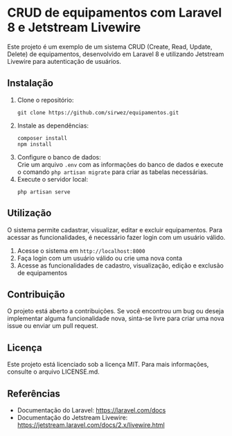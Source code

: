 <h1>CRUD de equipamentos com Laravel 8 e Jetstream Livewire</h1>
<p>Este projeto é um exemplo de um sistema CRUD (Create, Read, Update, Delete) de equipamentos, desenvolvido em Laravel 8 e utilizando Jetstream Livewire para autenticação de usuários.</p>
<h2>Instalação</h2>
<ol>
  <li>Clone o repositório:
    <pre><code>git clone https://github.com/sirwez/equipamentos.git</code></pre>
  </li>
  <li>Instale as dependências:
    <pre><code>composer install
npm install</code></pre>
  </li>
  <li>Configure o banco de dados:<br>
    Crie um arquivo <code>.env</code> com as informações do banco de dados e execute o comando <code>php artisan migrate</code> para criar as tabelas necessárias.
  </li>
  <li>Execute o servidor local:
    <pre><code>php artisan serve</code></pre>
  </li>
</ol>
<h2>Utilização</h2>
<p>O sistema permite cadastrar, visualizar, editar e excluir equipamentos. Para acessar as funcionalidades, é necessário fazer login com um usuário válido.</p>
<ol>
  <li>Acesse o sistema em <code>http://localhost:8000</code></li>
  <li>Faça login com um usuário válido ou crie uma nova conta</li>
  <li>Acesse as funcionalidades de cadastro, visualização, edição e exclusão de equipamentos</li>
</ol>
<h2>Contribuição</h2>
<p>O projeto está aberto a contribuições. Se você encontrou um bug ou deseja implementar alguma funcionalidade nova, sinta-se livre para criar uma nova issue ou enviar um pull request.</p>
<h2>Licença</h2>
<p>Este projeto está licenciado sob a licença MIT. Para mais informações, consulte o arquivo LICENSE.md.</p>
<h2>Referências</h2>
<ul>
  <li>Documentação do Laravel: <a href="https://laravel.com/docs">https://laravel.com/docs</a></li>
  <li>Documentação do Jetstream Livewire: <a href="https://jetstream.laravel.com/docs/2.x/livewire.html">https://jetstream.laravel.com/docs/2.x/livewire.html</a></li>
</ul>
